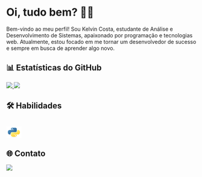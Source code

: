 # Oi, tudo bem? 👋🏻

Bem-vindo ao meu perfil! Sou Kelvin Costa, estudante de Análise e Desenvolvimento de Sistemas, apaixonado por programação e tecnologias web. Atualmente, estou focado em me tornar um desenvolvedor de sucesso e sempre em busca de aprender algo novo.

## 📊 Estatísticas do GitHub
<div>
  <a href="https://www.linkedin.com/in/k-ccosta/">
    <img height="180em" src="https://github-readme-stats.vercel.app/api?username=k-ccosta&show_icons=true&theme=react&include_all_commits=true&count_private=true"/>
    <img height="180em" src="https://github-readme-stats.vercel.app/api/top-langs/?username=k-ccosta&layout=compact&langs_count=16&theme=react"/>
  </a>
</div>

## 🛠️ Habilidades
<div style="display: inline_block"><br>
  <img align="center" alt="Python" height="30" width="40" src="https://raw.githubusercontent.com/devicons/devicon/master/icons/python/python-original.svg">
</div>

<!--
## 🌟 Projetos Destacados

- [Receitas Odin](https://github.com/k-ccosta/odin-recipes): Um projeto básico de HTML e CSS, criado como parte do curso The Odin Project.

-->

## 🌐 Contato
<div>
  <a href="https://www.linkedin.com/in/k-ccosta/" target="_blank"><img src="https://img.shields.io/badge/-LinkedIn-%230077B5?style=for-the-badge&logo=linkedin&logoColor=white" target="_blank"></a>
</div>

<!--
## 🚀 Curiosidade

⚡ "Seja curioso, pratique sempre, e tudo se tornará possível!"
-->
